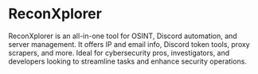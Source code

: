# ReconXplorer
ReconXplorer is an all-in-one tool for OSINT, Discord automation, and server management. It offers IP and email info, Discord token tools, proxy scrapers, and more. Ideal for cybersecurity pros, investigators, and developers looking to streamline tasks and enhance security operations.
